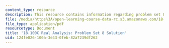 ```yaml
---
content_type: resource
description: This resource contains information regarding problem set 8 solution.
file: /media/https%3A/open-learning-course-data-rc.s3.amazonaws.com/18-100c-real-analysis-fall-2012/124fe026100a3e430feb82a7239df262_MIT18_100CF12_Prob_Set_8.pdf
file_type: application/pdf
resourcetype: Document
title: '18.100C Real Analysis: Problem Set 8 Solution'
uid: 124fe026-100a-3e43-0feb-82a7239df262
---
```

